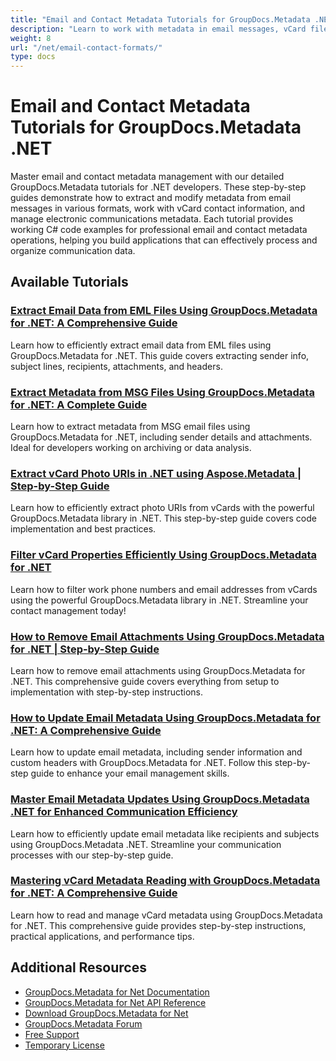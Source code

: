 ```yaml
---
title: "Email and Contact Metadata Tutorials for GroupDocs.Metadata .NET"
description: "Learn to work with metadata in email messages, vCard files, and contact information using GroupDocs.Metadata for .NET."
weight: 8
url: "/net/email-contact-formats/"
type: docs
---
```

# Email and Contact Metadata Tutorials for GroupDocs.Metadata .NET

Master email and contact metadata management with our detailed GroupDocs.Metadata tutorials for .NET developers. These step-by-step guides demonstrate how to extract and modify metadata from email messages in various formats, work with vCard contact information, and manage electronic communications metadata. Each tutorial provides working C# code examples for professional email and contact metadata operations, helping you build applications that can effectively process and organize communication data.

## Available Tutorials

### [Extract Email Data from EML Files Using GroupDocs.Metadata for .NET&#58; A Comprehensive Guide](./extract-email-data-eml-groupdocs-metadata-net/)
Learn how to efficiently extract email data from EML files using GroupDocs.Metadata for .NET. This guide covers extracting sender info, subject lines, recipients, attachments, and headers.

### [Extract Metadata from MSG Files Using GroupDocs.Metadata for .NET&#58; A Complete Guide](./extract-metadata-msg-files-groupdocs-metadata-dotnet/)
Learn how to extract metadata from MSG email files using GroupDocs.Metadata for .NET, including sender details and attachments. Ideal for developers working on archiving or data analysis.

### [Extract vCard Photo URIs in .NET using Aspose.Metadata | Step-by-Step Guide](./extract-vcard-photo-uris-groupdocs-metadata-net/)
Learn how to efficiently extract photo URIs from vCards with the powerful GroupDocs.Metadata library in .NET. This step-by-step guide covers code implementation and best practices.

### [Filter vCard Properties Efficiently Using GroupDocs.Metadata for .NET](./filter-vcard-properties-groupdocs-metadata-dotnet/)
Learn how to filter work phone numbers and email addresses from vCards using the powerful GroupDocs.Metadata library in .NET. Streamline your contact management today!

### [How to Remove Email Attachments Using GroupDocs.Metadata for .NET | Step-by-Step Guide](./remove-email-attachments-groupdocs-metadata-dotnet/)
Learn how to remove email attachments using GroupDocs.Metadata for .NET. This comprehensive guide covers everything from setup to implementation with step-by-step instructions.

### [How to Update Email Metadata Using GroupDocs.Metadata for .NET&#58; A Comprehensive Guide](./groupdocs-metadata-net-update-email-metadata/)
Learn how to update email metadata, including sender information and custom headers with GroupDocs.Metadata for .NET. Follow this step-by-step guide to enhance your email management skills.

### [Master Email Metadata Updates Using GroupDocs.Metadata .NET for Enhanced Communication Efficiency](./groupdocs-metadata-net-email-updates/)
Learn how to efficiently update email metadata like recipients and subjects using GroupDocs.Metadata .NET. Streamline your communication processes with our step-by-step guide.

### [Mastering vCard Metadata Reading with GroupDocs.Metadata for .NET&#58; A Comprehensive Guide](./master-vcard-metadata-groupdocs-metadata-net/)
Learn how to read and manage vCard metadata using GroupDocs.Metadata for .NET. This comprehensive guide provides step-by-step instructions, practical applications, and performance tips.

## Additional Resources

- [GroupDocs.Metadata for Net Documentation](https://docs.groupdocs.com/metadata/net/)
- [GroupDocs.Metadata for Net API Reference](https://reference.groupdocs.com/metadata/net/)
- [Download GroupDocs.Metadata for Net](https://releases.groupdocs.com/metadata/net/)
- [GroupDocs.Metadata Forum](https://forum.groupdocs.com/c/metadata)
- [Free Support](https://forum.groupdocs.com/)
- [Temporary License](https://purchase.groupdocs.com/temporary-license/)
